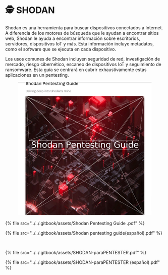 # 🕵️ SHODAN

Shodan es una herramienta para buscar dispositivos conectados a Internet. A diferencia de los motores de búsqueda que le ayudan a encontrar sitios web, Shodan le ayuda a encontrar información sobre escritorios, servidores, dispositivos IoT y más. Esta información incluye metadatos, como el software que se ejecuta en cada dispositivo.

Los usos comunes de Shodan incluyen seguridad de red, investigación de mercado, riesgo cibernético, escaneo de dispositivos IoT y seguimiento de ransomware. Esta guía se centrará en cubrir exhaustivamente estas aplicaciones en un pentesting.

<figure><img src="../../.gitbook/assets/Shodan-Pentesting-Guide-pdf.png" alt=""><figcaption></figcaption></figure>

{% file src="../../.gitbook/assets/Shodan Pentesting Guide .pdf" %}



{% file src="../../.gitbook/assets/Shodan pentesting guide(español).pdf" %}



<figure><img src="../../.gitbook/assets/SHODAN-paraPENTESTER-español-2-pdf.png" alt=""><figcaption></figcaption></figure>

{% file src="../../.gitbook/assets/SHODAN-paraPENTESTER.pdf" %}



{% file src="../../.gitbook/assets/SHODAN-paraPENTESTER (español).pdf" %}
